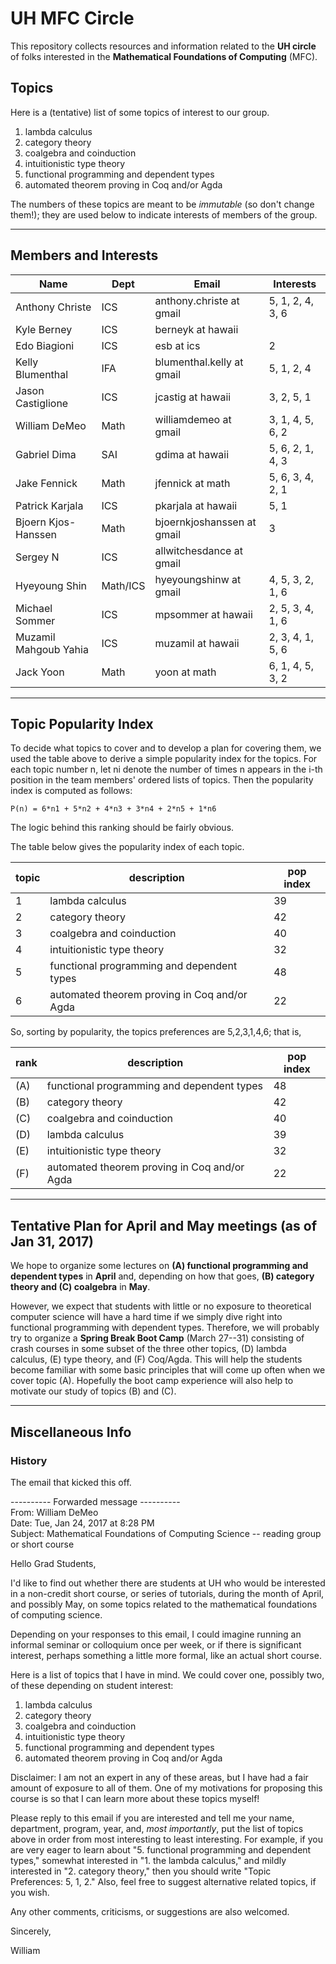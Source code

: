 # UH MFC Circle

This repository collects resources and information related to the 
**UH circle** of folks interested in the **Mathematical Foundations of Computing** (MFC).

## Topics

Here is a (tentative) list of some topics of interest to our group. 

1. lambda calculus
2. category theory
3. coalgebra and coinduction
4. intuitionistic type theory
5. functional programming and dependent types
6. automated theorem proving in Coq and/or Agda

The numbers of these topics are meant to be *immutable* (so don't change
them!); they are used below to indicate interests of members of the group.

----------------------------------------------------------------------------

## Members and Interests


|Name | Dept | Email | Interests|
|----- |----------| ------| -----|
|Anthony Christe | ICS | anthony.christe at gmail |5, 1, 2, 4, 3, 6|
|Kyle Berney | ICS | berneyk at hawaii | |
|Edo Biagioni | ICS | esb at ics | 2 |
|Kelly Blumenthal | IFA | blumenthal.kelly at gmail | 5, 1, 2, 4| 
|Jason Castiglione|ICS|jcastig at hawaii | 3, 2, 5, 1|
|William DeMeo | Math | williamdemeo at gmail | 3, 1, 4, 5, 6, 2|
|Gabriel Dima | SAI | gdima at hawaii | 5, 6, 2, 1, 4, 3 |
|Jake Fennick| Math| jfennick at math | 5, 6, 3, 4, 2, 1|
|Patrick Karjala | ICS | pkarjala at hawaii | 5, 1 |
|Bjoern Kjos-Hanssen | Math | bjoernkjoshanssen at gmail | 3 |
|Sergey N| ICS | allwitchesdance at gmail| |
|Hyeyoung Shin | Math/ICS | hyeyoungshinw at gmail | 4, 5, 3, 2, 1, 6|
|Michael Sommer | ICS | mpsommer at hawaii | 2, 5, 3, 4, 1, 6 |
|Muzamil Mahgoub Yahia | ICS | muzamil at hawaii | 2, 3, 4, 1, 5, 6|
|Jack Yoon | Math | yoon at math | 6, 1, 4, 5, 3, 2 |


---------------------------------------------------------------------------

## Topic Popularity Index

To decide what topics to cover and to develop a plan for covering them, we used
the table above to derive a simple popularity index for the topics.  For each
topic number n, let ni denote the number of times n appears in the i-th position
in the team members' ordered lists of topics.  Then the popularity index is
computed as follows:

    P(n) = 6*n1 + 5*n2 + 4*n3 + 3*n4 + 2*n5 + 1*n6
	
The logic behind this ranking should be fairly obvious.  

The table below gives the popularity index of each topic.

| topic | description | pop index|
| --------- | ----------- | --------- |
| 1 | lambda calculus | 39|
| 2 | category theory | 42 |
| 3 | coalgebra and coinduction | 40 |
| 4 | intuitionistic type theory | 32 | 
| 5 | functional programming and dependent types | 48 |
| 6 | automated theorem proving in Coq and/or Agda | 22 |

So, sorting by popularity, the topics preferences are 
5,2,3,1,4,6; that is,

| rank | description | pop index |
| --------- | ----------- | --------- |
| (A) | functional programming and dependent types | 48 |
| (B) | category theory | 42 |
| (C) | coalgebra and coinduction | 40 |
| (D) | lambda calculus | 39|
| (E) | intuitionistic type theory | 32 | 
| (F) | automated theorem proving in Coq and/or Agda | 22 |

------------------------------------------

## Tentative Plan for April and May meetings (as of Jan 31, 2017)
We hope to organize some lectures on **(A) functional programming and
dependent types** in **April** and, depending on how that goes, **(B) category
theory and (C) coalgebra** in **May**.  

However, we expect that students with little or no exposure
to theoretical computer science will have a hard time if we simply 
dive right into functional programming with dependent types.
Therefore, we will probably try to organize a **Spring Break Boot Camp**
(March 27--31) consisting of crash courses in some subset of the three 
other topics, (D) lambda calculus, (E) type theory, and (F) Coq/Agda. 
This will help the students become familiar with some basic principles that will
come up often when we cover topic (A).  Hopefully the boot camp experience 
will also help to motivate our study of topics (B) and (C).

-----------------------------------------------------------------


## Miscellaneous Info

### History

The email that kicked this off.

---------- Forwarded message ----------  
From: William DeMeo  
Date: Tue, Jan 24, 2017 at 8:28 PM  
Subject: Mathematical Foundations of Computing Science -- reading group or short course

Hello Grad Students,

I'd like to find out whether there are students at UH who would be
interested in a non-credit short course, or series of tutorials,
during the month of April, and possibly May, on some topics related
to the mathematical foundations of computing science.

Depending on your responses to this email, I could imagine running an
informal seminar or colloquium once per week, or if there is
significant interest, perhaps something a little more formal, like an
actual short course.

Here is a list of topics that I have in mind.  We could cover one,
possibly two, of these depending on student interest:

1. lambda calculus
2. category theory
3. coalgebra and coinduction
4. intuitionistic type theory
5. functional programming and dependent types
6. automated theorem proving in Coq and/or Agda

Disclaimer: I am not an expert in any of these areas, but I have had a
fair amount of exposure to all of them.  One of my motivations for
proposing this course is so that I can learn more about these topics
myself!

Please reply to this email if you are interested and tell me your
name, department, program, year, and, *most importantly*, put the list
of topics above in order from most interesting to least interesting.
For example, if you are very eager to learn about "5. functional
programming and dependent types," somewhat interested in "1. the
lambda calculus," and mildly interested in "2. category theory," then
you should write "Topic Preferences: 5, 1, 2."  Also, feel free to
suggest alternative related topics, if you wish.

Any other comments, criticisms, or suggestions are also welcomed.

Sincerely,

William

